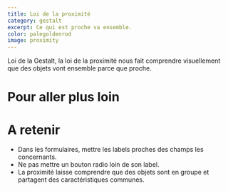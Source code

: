 ```yaml
---
title: Loi de la proximité
category: gestalt
excerpt: Ce qui est proche va ensemble.
color: palegoldenrod
image: proximity
---
```


Loi de la Gestalt, la loi de la proximité nous fait comprendre visuellement que des objets vont ensemble parce que proche.

# Pour aller plus loin

# A retenir

- Dans les formulaires, mettre les labels proches des champs les concernants.
- Ne pas mettre un bouton radio loin de son label.
- La proximité laisse comprendre que des objets sont en groupe et partagent des caractéristiques communes.
